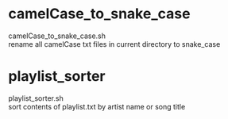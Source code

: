 # camelCase_to_snake_case
camelCase_to_snake_case.sh </br>
rename all camelCase txt files in current directory to snake_case </br>

# playlist_sorter
playlist_sorter.sh </br>
sort contents of playlist.txt by artist name or song title </br>
